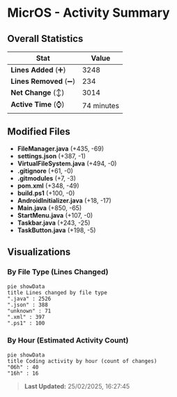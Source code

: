 # MicrOS - Activity Summary 

## Overall Statistics

| Stat                   | Value                                                             |
| ---------------------- | ----------------------------------------------------------------- |
| **Lines Added** (➕)   | 3248                                          |
| **Lines Removed** (➖) | 234                                        |
| **Net Change** (↕)    | 3014                |
| **Active Time** (⌚)   | 74 minutes |


## Modified Files
- **FileManager.java** (+435, -69)
- **settings.json** (+387, -1)
- **VirtualFileSystem.java** (+494, -0)
- **.gitignore** (+61, -0)
- **.gitmodules** (+7, -3)
- **pom.xml** (+348, -49)
- **build.ps1** (+100, -0)
- **AndroidInitializer.java** (+18, -17)
- **Main.java** (+850, -65)
- **StartMenu.java** (+107, -0)
- **Taskbar.java** (+243, -25)
- **TaskButton.java** (+198, -5)

## Visualizations

### By File Type (Lines Changed)

```mermaid
pie showData
title Lines changed by file type
".java" : 2526
".json" : 388
"unknown" : 71
".xml" : 397
".ps1" : 100
```

### By Hour (Estimated Activity Count)

```mermaid
pie showData
title Coding activity by hour (count of changes)
"06h" : 40
"16h" : 16
```


> **Last Updated:** 25/02/2025, 16:27:45